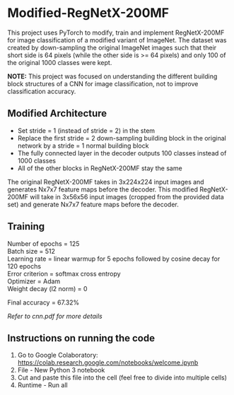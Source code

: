 # Modified-RegNetX-200MF
This project uses PyTorch to modify, train and implement RegNetX-200MF for image classification of a modified variant of ImageNet. The dataset was created by down-sampling the original ImageNet images such that their short side is 64 pixels (while the other side is >= 64 pixels) and only 100 of the original 1000 classes were kept.

**NOTE:** This project was focused on understanding the different building block structures of a CNN for image classification, not to improve classification accuracy.

## Modified Architecture

* Set stride = 1 (instead of stride = 2) in the stem
* Replace the first stride = 2 down-sampling building block in the original network by a stride = 1 normal building block
* The fully connected layer in the decoder outputs 100 classes instead of 1000 classes
* All of the other blocks in RegNetX-200MF stay the same

The original RegNetX-200MF takes in 3x224x224 input images and generates Nx7x7 feature maps before the decoder. This modified RegNetX-200MF will take in 3x56x56 input images (cropped from the provided data set) and generate Nx7x7 feature maps before the decoder.

## Training

Number of epochs = 125  
Batch size = 512  
Learning rate = linear warmup for 5 epochs followed by cosine decay for 120 epochs  
Error criterion = softmax cross entropy  
Optimizer = Adam  
Weight decay (l2 norm) = 0

Final accuracy = 67.32%

_Refer to cnn.pdf for more details_

## Instructions on running the code

1. Go to Google Colaboratory: https://colab.research.google.com/notebooks/welcome.ipynb
2. File - New Python 3 notebook
3. Cut and paste this file into the cell (feel free to divide into multiple cells)
4. Runtime - Run all
